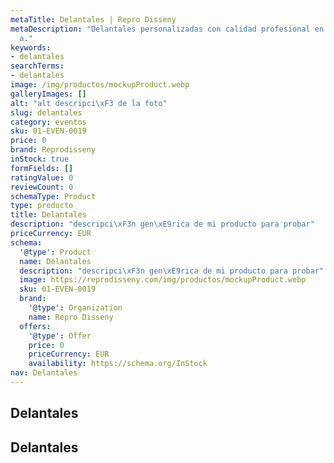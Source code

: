 ```yaml
---
metaTitle: Delantales | Repro Disseny
metaDescription: "Delantales personalizadas con calidad profesional en Catalu\xF1\
  a."
keywords:
- delantales
searchTerms:
- delantales
image: /img/productos/mockupProduct.webp
galleryImages: []
alt: "alt descripci\xF3 de la foto"
slug: delantales
category: eventos
sku: 01-EVEN-0019
price: 0
brand: Reprodisseny
inStock: true
formFields: []
ratingValue: 0
reviewCount: 0
schemaType: Product
type: producto
title: Delantales
description: "descripci\xF3n gen\xE9rica de mi producto para probar"
priceCurrency: EUR
schema:
  '@type': Product
  name: Delantales
  description: "descripci\xF3n gen\xE9rica de mi producto para probar"
  image: https://reprodisseny.com/img/productos/mockupProduct.webp
  sku: 01-EVEN-0019
  brand:
    '@type': Organization
    name: Repro Disseny
  offers:
    '@type': Offer
    price: 0
    priceCurrency: EUR
    availability: https://schema.org/InStock
nav: Delantales
---
```


## Delantales

## Delantales
